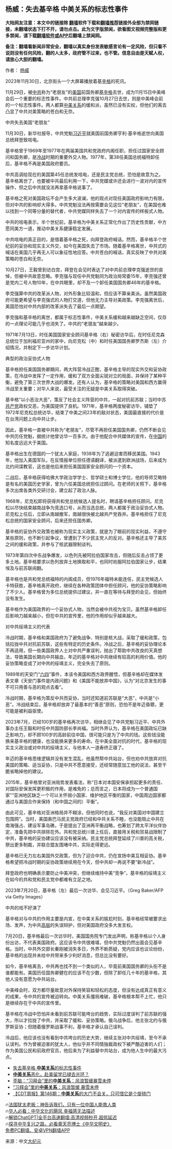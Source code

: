  <!-- 面包屑导航 --> <h2>杨威：失去基辛格 中美关系的标志性事件</h2> <p class="notice"><b>大陆网友注意：本文中的链接除 <a href="https://github.com/bannedbook/fanqiang" >翻墙</a>软件下载和<a href="https://github.com/killgcd/justmysocks/blob/master/README.md">翻墙推荐</a>链接外全部为禁网链接，未翻墙状态下打不开，请勿点击。此为文字版禁闻，欲看图文视频完整版和更多禁闻，请下载<a href="https://github.com/bannedbook/fanqiang">翻墙软件或APP</a>后翻墙上禁闻网。</p><p>备注：翻墙看新闻非常安全，翻墙以真实身份发表敏感言论有一定风险，但只看不说则没有任何风险，翻的人太多，政府管不过来，也不管。信息自由是天赋人权，请放心大胆的翻墙。</b></p>  <div class="entry"> <p>作者： <a href="https://www.bannedbook.org/bnews/tag/%e6%9d%a8%e5%a8%81/" class="st_tag internal_tag" rel="tag" title="标签 杨威 下的日志">杨威</a></p> <p id="conimg">2023年11月30日，北京街头一个大屏幕播放着基<a href="https://www.bannedbook.org/bnews/tag/%e8%be%9b%e6%a0%bc/" class="st_tag internal_tag" rel="tag" title="标签 辛格 下的日志">辛格</a>的死讯。</p> <p>11月29日，被<a href="https://www.bannedbook.org/bnews/tag/%e4%b8%ad%e5%85%b1/" class="st_tag internal_tag" rel="tag" title="标签 中共 下的日志">中共</a>称为“老朋友”的<a href="https://www.bannedbook.org/bnews/tag/%e7%be%8e%e5%9b%bd/" class="st_tag internal_tag" rel="tag" title="标签 美国 下的日志">美国</a>前国务卿<a href="https://www.bannedbook.org/bnews/tag/%e5%9f%ba%e8%be%9b%e6%a0%bc/" class="st_tag internal_tag" rel="tag" title="标签 基辛格 下的日志">基辛格</a>去世，成为11月15日中美峰会后一个重要的标志性事件。中共前总理李克强10月27日去世，则是中美峰会前的一个标志性事件。两人都算<a href="https://www.bannedbook.org/bnews/tag/%E4%B8%AD%E7%BE%8E%E5%85%B3%E7%B3%BB/" class="st_tag internal_tag" rel="tag" title="标签 中美关系 下的日志">中美关系</a>的缓和派，虽然已没有实权，但他们的离去凸显了中共对美策略的苍白和无奈。</p> <p>中共失去美国“老朋友”</p> <p>11月30日，新华社报导，中共党魁<a href="https://www.bannedbook.org/bnews/tag/%e4%b9%a0%e8%bf%91%e5%b9%b3/" class="st_tag internal_tag" rel="tag" title="标签 习近平 下的日志">习近平</a>就美国前国务卿亨利·基辛格逝世向美国总统拜登致唁电。</p> <p>基辛格曾于1969年至1977年在两届美国共和党政府内阁任职，担任过国家安全顾问和国务卿，是<a href="https://www.bannedbook.org/bnews/tag/%E5%86%B7%E6%88%98/" class="st_tag internal_tag" rel="tag" title="标签 冷战 下的日志">冷战</a>时期的重要外交人物。1977年，第38任美国总统福特卸任后，基辛格不再是美国政府要员。</p> <p>中共高调给现在的美国第45任总统发唁电，还是民主党总统，恐怕是故意为之。基辛格离世了，也要被中共最后利用一下，中共党媒或许还会进行一波对内的宣传操作，但之后中共就没法再拿基辛格说事了。</p> <p>基辛格之死对美国政坛不会产生多大波澜，他的观点对现任美国政府影响力有限，但对中共的影响却大得多。中共党魁没法再按需要会见这位“老朋友”，在美国也难以找到一个同等分量的替代者，中共党媒同样失去了一个对内宣传的样板式人物。</p> <p>中共的唁电表示，半个世纪前，基辛格为中美关系正常化作出了历史性贡献，中方愿同美方一道，推动中美关系健康稳定发展。</p> <p>中共唁电的真正目的，是借着基辛格之死，向拜登政府喊话。然而，基辛格半个世纪前的妥协和现实主义外交，如今在美国失去了市场。随着基辛格离世，中共式的喊话在美国几乎再无人可以象征性地应答。中共苍白的喊话，真实反映了中共对美策略的苍白和无奈。</p> <p>10月27日，王毅曾到访白宫，拜登在会见时表达了对中共前总理李克强逝世的哀悼，但被中共故意忽略。李克强与现任中共党魁同为政治局常委15年，李克强还曾是党内二号人物10年，在中共眼里，却不及一个卸任美国国务卿46年的基辛格。</p> <p>李克强算中共的改革派人物，对外形象比较温和，但应该不算亲美派。虽然美国政府可能更希望与李克强式的人物打交道，但他无力主导对美政策。李克强离世后，美国恐怕对中共内部的改革派失去了最后一点期望。</p> <p>李克强和基辛格的离世，都属于标志性事件，中美关系缓和越来越缺乏空间，仅存的一点理论可能几乎也消失了。中共的“老朋友”越来越少。</p> <p>1971年7月13日，时任美国国家安全顾问基辛格（右）秘密访华后，在时任尼克森总统位于加利福尼亚州的家中，向尼克松（中）和时任美国国务卿罗杰斯（左）介绍情况，并制定下一步访华计划。</p> <p>典型的政治妥协式人物</p> <p>基辛格担任美国国务卿期间，两大阵营冷战正酣，基辛格主导的现实外交和妥协政策，在冷战中发挥了一定作用，缓和了双方全面尖锐对立的局面，并保持了某种平衡，避免了第三次世界大战的爆发。还有人认为，基辛格的策略对美国和西方赢得冷战至关重要；对华人来说，最受关注的无疑是中美关系取得突破。</p> <p>基辛格“以小恶治大恶”，策反了社会主义阵营的中共，一起对抗前苏联；当时中苏<a href="https://www.bannedbook.org/bnews/tag/%e5%85%b1%e4%ba%a7%e5%85%9a/" class="st_tag internal_tag" rel="tag" title="标签 共产党 下的日志">共产党</a>政权交恶，为美国提供了良机。1971年，基辛格两度秘密访华，铺垫了1972年尼克松总统访华，结束了中美之间23年的敌对状态，美国最直接的代价是在台湾问题上向中共让步。</p> <p>因此，基辛格一直被中共称为“老朋友”，尽管不再担任美国国务卿，仍然不断会见中共历任党魁，据统计他曾访华一百多次。由于他配合中共媒体的宣传，在<span class='wp_keywordlink_affiliate'><a href="https://www.bannedbook.org/" title="中国" target="_blank">中国</a></span>的知名度远远大于美国。</p> <p>基辛格出生在德国的一个犹太人家庭，1938年为了逃避迫害而移民美国。1943年，他加入美国军队，在反情报单位担任德语翻译，被派遣到欧洲战场，后来成为北约间谍教官，这也是他后来担任美国国家安全顾问的一个资本。</p> <p>二战后，基辛格获得哈佛大学政治学学士、哲学硕士和博士学位，他的导师艾略特是有名的美国历史学家，曾为六任美国总统担任过顾问。在老师的关照下，基辛格多次出席各类外交研讨会，建立起了政治人脉。</p> <p>1968年，尼克松即将获得共和党总统候选人提名时，聘请基辛格担任顾问。尼克松以尽快结束越南战争为竞选口号，从而当选总统，两人都属于政治妥协式人物。尼克松上任后，立即从南越撤军，南越很快被北越共产党吞并。基辛格担任了尼克松总统的国家安全顾问，后来还担任国务卿。</p> <p>基辛格的妥协外交政策也被称为现实主义政策，就是为了眼前的现实利益，不遵守某些原则，也不断引起争议，曾遭到了不少民主党人的反对。基辛格还主导了美苏之间的缓和政策，并参与了核武器限制谈判。</p>  <p>1973年第四次中东战争爆发，以色列先被阿拉伯国家攻击，但随后反击占领了更多土地。基辛格要求以色列放弃土地换取和平，也同时劝服阿拉伯国家让步，结果埃及与前苏联闹翻。</p> <p>基辛格也是共和党总统福特的内阁成员，但1976年福特未能连任，民主党候选人卡特获胜，基辛格离开政府，继续在各种政策团体中担任顾问，他的妥协策略影响了不少人。基辛格曾为多位总统提供过建议，并一直在等待与拜登的会见，但始终没有发生。</p> <p>基辛格作为美国政界的一个妥协式人物，当然会被中共视为宝贝。虽然基辛格卸任后影响力越来越小，但在中共的宣传里，他的作用却似乎越来越大。</p> <p>对中共绥靖主义的代表</p> <p>冷战时期，基辛格和美国政府为了避免战争、特别是核大战，采取了缓和政策，包括拉拢中共对抗前苏联，这些有特定的历史条件。冷战之后，基辛格的妥协理论本不再适用，但一些美国政界人士对中共严重误判，抛出了帮助中共改良的天真想法，导致美国长期向中共输血，年迈的基辛格对中共继续有较高的利用价值。他的妥协策略变成了对中共的绥靖主义，完全失去了原则。</p> <p>1989年的天安门“<span class='wp_keywordlink'><a href="https://www.bannedbook.org/forum2/topic2509.html" title="《中国六四真相》" target="_blank">六四</a></span>”事件，本该令美国和西方政界醒悟，但基辛格却在媒体发表文章《天安门事件是内政问题》和《美国不能放弃中国》，认为“对北京发生的事不可只用善与恶的观点去看”。</p> <p>冷战时期，基辛格为策反中共而妥协，当时还知道前苏联是“大恶”，中共是“小恶”。冷战结束后，基辛格却放弃了最基本的“善恶”原则，恐怕不是年迈昏聩，更可能是被利益驱使。</p> <p>2023年7月，已经100岁的基辛格再次访华，相继会见了中共党魁习近平、中共外事办主任王毅和时任中共国防部长李尚福。当时外界认为，基辛格在美国政坛已缺乏影响力，却不顾100岁的高龄前往中国，很可能只是为了中共的钱。这些钱没能换来基辛格的健康，也没能换来更多的寿命。在中美全面对抗的时代，基辛格的现实主义政治或对中共的绥靖主义，与他本人一道寿终正寝了。</p> <p>年迈的基辛格思维逻辑并没有发生混乱，他虽然帮中共站台，但也劝中共放弃对抗美国的策略、适当妥协，只是中共不愿意接受，还经常随意加工他的说法，甚至干脆省略掉他的建议。</p> <p>2015年，基辛格曾对亚洲局势发表看法，称“日本对本国安保承担起更多的责任、对国际安保发挥更积极的作用，是难免的；总而言之，日本将成为一个普通国家”“亚洲地区缺乏一个可以关怀弱小国家、维护地区平衡的国家，中国周边国家都通过与美国合作来保持（和中国之间的）平衡”。</p> <p>由此可见，基辛格对亚洲格局并不糊涂，但他同时也说，“我反对美国对中国建立包围网”。当时，美国奥巴马民主党政府已经和中共关系不睦，也没能阻止中共在南海强占、建设军事岛礁，于是提出了亚洲再平衡战略，也筹划了跨太平洋伙伴协定，准备先把中共排除在外。共和党总统川普上任后，直接用关税和贸易战限制了中共，基辛格的妥协建议应该没有被采纳。民主党总统拜登延续了川普的高关税，祭出更多制裁，并联合盟友围堵中共，实际走得更远。</p>  <p>基辛格已无力左右美国外交政策，但为了迎合中共，仍在宣扬中美互相妥协。基辛格希望把冷战时期的妥协政策继续用在今天，但中共却一再说不要“新冷战”。</p> <p>拜登政府也明确表示要防止中美冲突，但继续维持中美“竞争”，基辛格的绥靖主义在如今的共和党和民主党中都难有立足之地。</p> <p>2023年7月20日，基辛格（左）最后一次访华、会见习近平。（Greg Baker/AFP via Getty Images）</p> <p>中共的戏不好演了</p> <p>基辛格对与中共的作用主要是内宣，在中美关系的尴尬时刻，基辛格经常被要求出场、发声，为中共<span class='wp_keywordlink_affiliate'><a href="https://www.bannedbook.org/bnews/ccpdope/" title="中共高层内幕" target="_blank">高层</a></span>的失误辩护，但对美国政府没多大发言权。</p> <p>7月20日，基辛格最后一次访华时，美国国务院专门发出声明，称基辛格以个人身份出访，不代表美国政府。这应该令中共很难堪，但中共党魁仍然出面会见基辛格。当时，中共外交部长秦刚被消失多日，外界不断质疑，党内应该也议论纷纷，基辛格的出现并未给中共带来多少利好消息，但总比没有要好。</p> <p>如今，基辛格离去，中共再也找不到一个类似的人，毕竟前美国国务卿的头衔不是谁都能有。美国历任国务卿健在的应该不在少数，但除了卸任几十年的基辛格，其他人没有意愿为中共站台。</p> <p>中美峰会时，双方都尽量故意对外保持笑容和轻松的态度，但没有达成真正有意义的成果，令中共的宣传被迫转向。中美关系僵局难破，基辛格根本帮不上忙，他只是继续存在于中共的宣传里。</p> <p>基辛格在冷战中恐怕并未看到前苏联可能垮台的趋势，实际过度误判了前苏联的强大，所以才拉拢了中共，并采取了缓和、妥协策略。俄乌战争后，他主张北约与俄罗斯妥协；但随着俄罗斯战事不利，基辛格才承认自己误判。</p> <p>冷战后，他应该也没有看到中共垮台的历史大势，继续主张对中共绥靖，至今不承认误判。作为曾被迫害的犹太人，他似乎并不同情独裁政权下被严酷迫害的人们；作为美国公民和前政府官员，他后来为了利益替中共站台，成为他人生中的最大污点。</p> <!--<div id="taboola-mid-1"></div>--><ul class='op-related-articles' title='相关阅读'> <li><a href='https://www.bannedbook.org/bnews/ssgc/20231201/1968438.html' target='_blank'>失去基辛格 <b>中美关系</b>的标志性事件</a></li> <li><a href='https://www.bannedbook.org/bnews/lifebaike/20231201/1968249.html' target='_blank'><b>中美关系</b>恶化，赴美留学已褪去光环？</a></li> <li><a href='https://www.bannedbook.org/bnews/comments/20231129/1967249.html' target='_blank'>歪脑：“习拜会”里的<b>中美关系</b>：风浪暂缓暴雪未停</a></li> <li><a href='https://www.bannedbook.org/bnews/baitai/20231129/1967048.html' target='_blank'>“习拜会”里的<b>中美关系</b>：风浪暂缓 暴雪未停</a></li> <li><a href='https://www.bannedbook.org/bnews/baitai/20231120/1963567.html' target='_blank'>【CDT周报】第146期：<b>中美关系</b>的大门不会关，只可惜它是个旋转门</a></li> </ul> <p class="texttj"> 🔥<a href="https://www.bannedbook.org/bnews/ssgc/20230219/1850782.html" target="_blank">法国犹太老板：神告诉我们，只有一位中国人能救人类</a><br/> 🔥<a href="https://www.bannedbook.org/bnews/comments/20220220/1694796.html" target="_blank">华人必看：中华文化的飓风 幸福感无法描述</a><br/> 🔥<a href="https://github.com/bannedbook/fanqiang/wiki/V2ray%E6%9C%BA%E5%9C%BA" target="_blank">解锁ChatGPT|全平台高速翻墙:高清视频秒开,超低延迟</a><br/> 🔥<a href="https://www.bannedbook.org/bnews/comments/20220808/1768773.html" target="_blank">探寻中华复兴之路，必看章天亮博士《中华文明史》</a><br/> <a href="https://github.com/bannedbook/fanqiang/wiki/%E7%A6%81%E9%97%BB%E7%BD%91%E5%AE%89%E5%8D%93%E7%BF%BB%E5%A2%99%E6%96%B0%E9%97%BBAPP" target="_blank">免费PC翻墙、安卓VPN翻墙APP</a><br/> </p> <p class="src-info">来源：中文<span class='wp_keywordlink_affiliate'><a href="http://www.epochtimes.com/" title="大纪元" target="_blank">大纪元</a></span> </p><a name='sharetosocial'></a> <div style="margin-bottom:5px;padding-bottom:5px;clear:both"> <div id="archive-pix-1" class="banner-ads"> <!-- AuctionX Display platform tag START --> <div id="27602x728x90x621x_ADSLOT1" clicktrack="%%CLICK_URL_ESC%%"></div>  <!-- AuctionX Display platform tag END --> </div> <div id="archive-pix-2" class="banner-ads"> <!-- AuctionX Display platform tag START --> <div id="27556x300x250x621x_ADSLOT1" clicktrack="%%CLICK_URL_ESC%%" style="margin:0 auto;text-align:center"></div>  <!-- AuctionX Display platform tag END --> </div> </div>  <div id="archive-pix-1" class="banner-ads"> <!-- AuctionX Display platform tag START --> <div id="27603x728x90x621x_ADSLOT1" clicktrack="%%CLICK_URL_ESC%%"></div>  <!-- AuctionX Display platform tag END --> </div> </div><!--END ENTRY--> 